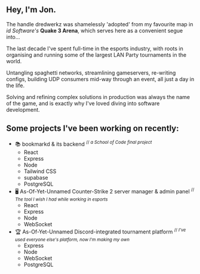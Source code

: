 ## Hey, I'm Jon.

The handle dredwerkz was shamelessly 'adopted' from my favourite map in _id Software's_ **Quake 3 Arena**, which serves here as a convenient segue into...

The last decade I've spent full-time in the esports industry, with roots in organising and running some of the largest LAN Party tournaments in the world.

Untangling spaghetti networks, streamlining gameservers, re-writing configs, building UDP consumers mid-way through an event, all just a day in the life.

Solving and refining complex solutions in production was always the name of the game, and is exactly why I've loved diving into software development.

## Some projects I've been working on recently:

  - 📚 bookmarkd & its backend <sup>// _a School of Code final project_</sup>
    - React
    - Express
    - Node
    - Tailwind CSS
    - supabase
    - PostgreSQL
  - 🖥 As-Of-Yet-Unnamed Counter-Strike 2 server manager & admin panel <sup>// _The tool I wish I had while working in esports_</sup>
    - React
    - Express
    - Node
    - WebSocket
  - 🏆 As-Of-Yet-Unnamed Discord-integrated tournament platform <sup>// _I've used everyone else's platform, now I'm making my own_</sup>
    - Express
    - Node
    - WebSocket
    - PostgreSQL
